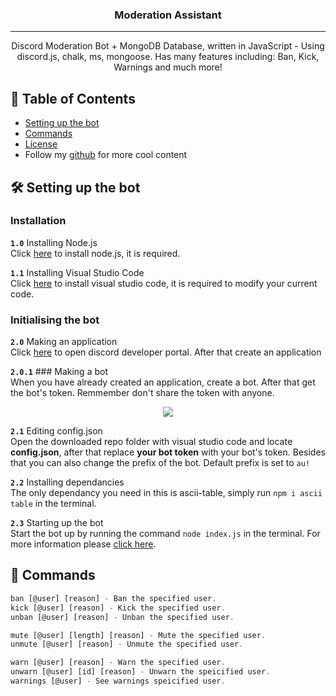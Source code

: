 <h3 align="center">Moderation Assistant</h3>

<div align="center">

</div>

---

<p align="center"> Discord Moderation Bot + MongoDB Database, written in JavaScript - Using discord.js, chalk, ms, mongoose. Has many features including: Ban, Kick, Warnings and much more!
    <br> 
</p>


## 📝 Table of Contents 

+ [Setting up the bot](https://github.com/Aristotelhss/Moderation-Assistant/blob/main/README.md#-setting-up-the-bot)
+ [Commands](https://github.com/Aristotelhss/Moderation-Assistant/blob/main/README.md#-commands)
+ [License](https://github.com/reconlx/music-discord-bot/blob/main/LICENCE)
+ Follow my [github](https://github.com/reconlx) for more cool content

## 🛠 Setting up the bot 

### Installation
**``1.0``** Installing Node.js<br>
Click [here](https://nodejs.org/en/) to install node.js, it is required.<br>

**``1.1``** Installing Visual Studio Code<br>
Click [here](https://code.visualstudio.com/) to install visual studio code, it is required to modify your current code.

### Initialising the bot
**``2.0``** Making an application <br>
Click [here](https://discord.com/developers) to open discord developer portal. After that create an application

**``2.0.1``** ### Making a bot <br>
When you have already created an application, create a bot. After that get the bot's token. Remmember don't share the token with anyone.
<p align="center">
  <img src="https://cdn.discordapp.com/attachments/728829095013515294/734288747050303519/Untitled_Artwork.jpg?size=512">
</p>

**``2.1``** Editing config.json <br>
Open the downloaded repo folder with visual studio code and locate **config.json**, after that replace **your bot token** with your bot's token. Besides that you can also change the prefix of the bot. Default prefix is set to `au!`

**``2.2``** Installing dependancies <br>
The only dependancy you need in this is ascii-table, simply run `npm i ascii table` in the terminal.

**``2.3``** Starting up the bot <br>
Start the bot up by running the command `node index.js` in the terminal. For more information please [click here](https://github.com/reconlx/discord.js-tutorials/tree/recon-handler#command-handler).

## 📜 Commands
```js
ban [@user] [reason] - Ban the specified user.
kick [@user] [reason] - Kick the specified user.
unban [@user] [reason] - Unban the specified user.

mute [@user] [length] [reason] - Mute the specified user.
unmute [@user] [reason] - Unmute the specified user.

warn [@user] [reason] - Warn the specified user.
unwarn [@user] [id] [reason] - Unwarn the speicified user.
warnings [@user] - See warnings speicified user.
